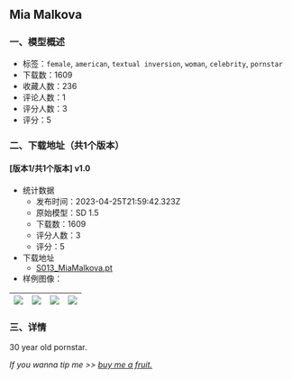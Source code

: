 ## Mia Malkova
### 一、模型概述

- 标签：`female`, `american`, `textual inversion`, `woman`, `celebrity`, `pornstar`
- 下载数：1609
- 收藏人数：236
- 评论人数：1
- 评分人数：3
- 评分：5

### 二、下载地址（共1个版本）

#### [版本1/共1个版本] v1.0

- 统计数据
  - 发布时间：2023-04-25T21:59:42.323Z
  - 原始模型：SD 1.5
  - 下载数：1609
  - 评分人数：3
  - 评分：5
- 下载地址
  - [S013_MiaMalkova.pt](https://civitai.com/api/download/models/55415)
- 样例图像：

| <img src="https://image.civitai.com/xG1nkqKTMzGDvpLrqFT7WA/e166ef9d-2d62-4f79-3ea2-4dc1ad828300/width=450/600182.jpeg" /> | <img src="https://image.civitai.com/xG1nkqKTMzGDvpLrqFT7WA/1611f316-336c-4efa-65c7-96906bd54900/width=450/600183.jpeg" /> | <img src="https://image.civitai.com/xG1nkqKTMzGDvpLrqFT7WA/bf9060a2-0bbb-4a63-16a4-b0e0e8dcb600/width=450/600184.jpeg" /> | <img src="https://image.civitai.com/xG1nkqKTMzGDvpLrqFT7WA/3aadb7c0-5426-4c68-11e6-4c70eb64ab00/width=450/600185.jpeg" /> |
| ---- | ---- | ---- | ---- |


### 三、详情
<p>30 year old pornstar.</p><p></p><p><em>If you wanna tip me &gt;&gt; </em><a target="_blank" rel="ugc" href="buymeacoffee.com/supremo117"><em>buy me a fruit.</em></a></p>